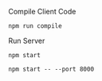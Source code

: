 Compile Client Code

```
npm run compile
```

Run Server

```
npm start

npm start -- --port 8000
```

